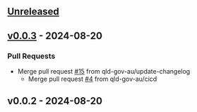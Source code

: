 <a name="unreleased"></a>
## [Unreleased]


<a name="v0.0.3"></a>
## [v0.0.3] - 2024-08-20
### Pull Requests
- Merge pull request [#15](https://github.com/qld-gov-au/qgds-vanilla/issues/15) from qld-gov-au/update-changelog
  - Merge pull request [#4](https://github.com/qld-gov-au/qgds-vanilla/issues/4) from qld-gov-au/cicd
  
  
<a name="v0.0.2"></a>
## v0.0.2 - 2024-08-20

[Unreleased]: https://github.com/qld-gov-au/qgds-vanilla/compare/v0.0.3...HEAD
[v0.0.3]: https://github.com/qld-gov-au/qgds-vanilla/compare/v0.0.2...v0.0.3
